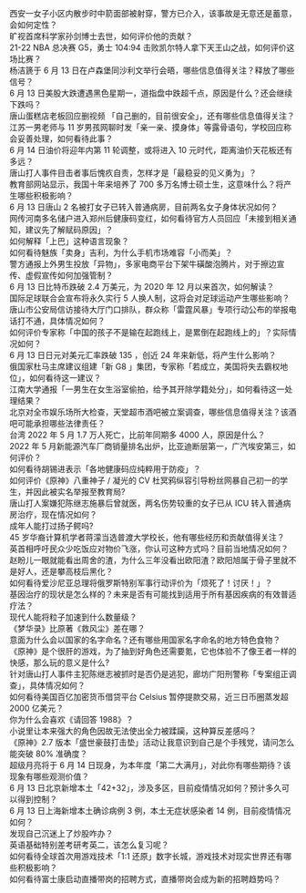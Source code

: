 西安一女子小区内散步时中箭面部被射穿，警方已介入，该事故是无意还是蓄意，会如何定性？  
旷视首席科学家孙剑博士去世，如何评价他的贡献？  
21-22 NBA 总决赛 G5，勇士 104:94 击败凯尔特人拿下天王山之战，如何评价这场比赛？  
杨洁篪于 6 月 13 日在卢森堡同沙利文举行会晤，哪些信息值得关注？释放了哪些信号？  
6 月 13 日美股大跌遭遇黑色星期一，道指盘中跌超千点，原因是什么？还会继续下跌吗？  
唐山蛋糕店老板回应删视频 「自己删的，目前很安全」，还有哪些信息值得关注？  
江苏一男老师与 11 岁男孩网聊时发「亲一亲、摸身体」等露骨语句，学校回应称会妥善处理，如何看待此事？  
6 月 14 日油价将迎年内第 11 轮调整，或将进入 10 元时代，距离油价天花板还有多远？  
唐山打人事件目击者事后愧疚自责，怎样才是「最稳妥的见义勇为」？  
教育部网站显示，我国十年来培养了 700 多万名博士硕士生，这意味什么？将产生哪些积极影响？  
6 月 13 日唐山 2 名被打女子已转入普通病房，目前两名女子身体状况如何？  
网传河南多名储户进入郑州后健康码变红，如何看待官方人员回应「未接到相关通知，建议先了解赋码原因」？  
如何解释「上巴」这种语言现象？  
如何看待魅族「卖身」吉利，为什么手机市场难容「小而美」？  
警方通报上外男生投放「异物」，多家电商平台下架牛磺酸泡腾片，对于擦边宣传、虚假宣传如何加强管制？  
6 月 13 日比特币跌破 2.4 万美元，为 2020 年 12 月以来首次，如何解读？  
国际足球联合会宣布将永久实行 5 人换人制，这将会对足球运动产生哪些影响？  
唐山市公安局信访接待大厅门口排队，群众称「雷霆风暴」专项行动公布的举报电话打不通，具体情况如何？  
如何评价专家称「中国的孩子不是输在起跑线上，是累倒在起跑线上的」？实际情况如何？  
6 月 13 日日元对美元汇率跌破 135 ，创近 24 年来新低，将产生什么影响？  
俄国家杜马主席建议组建「新 G8 」集团，专家称「若成立，美国将失去霸权地位」，如何看待这一建议？  
江南大学通报「一男生在女生浴室偷拍，给予其开除学籍处分」，如何看待这一处理结果？  
北京对全市娱乐场所大检查，天堂超市酒吧被立案调查，哪些信息值得关注？该酒吧可能承担哪些法律责任？  
台湾 2022 年 5 月 1.7 万人死亡，比前年同期多 4000 人，原因是什么？  
2022 年 5 月新能源汽车厂商销量排名出炉，比亚迪断层第一，广汽埃安第三，如何评价？  
如何看待胡锡进表示「各地健康码应纯粹用于防疫」？  
如何评价《原神》八重神子 / 凝光的 CV 杜冥鸦纵容引导粉丝网暴自己初一的学生，并因此被实名举报至教育局?  
唐山打人案嫌犯陈继志施暴后曾就医，两名伤势较重的女子已从 ICU 转入普通病房治疗，现在情况如何？  
成年人能打过扬子鳄吗?  
45 岁华裔计算机学者蒋濛当选普渡大学校长，他有哪些经历和贡献值得关注？  
英首相呼吁民众少吃饭应对物价飞涨，你认可这种方式吗？目前当地情况如何？  
赵盼儿一眼就能看出周舍的渣，为什么三年没看出欧阳渣？欧阳旭属于骨子里就不是好人，还是攀高枝后黑化？  
如何看待爱沙尼亚总理将俄罗斯特别军事行动评价为「烦死了！讨厌！」？  
基因治疗的现状是怎么样的？未来是否有可能找到适用于所有基因疾病的有效普适疗法？  
现代人能将粒子加速到什么数量级？  
《梦华录》比原著《救风尘》差在哪？  
意面为什么会以国家的名字命名？还有哪些用国家名字命名的地方特色食物？  
《原神》是个很肝的游戏，为了抽到好角色还需要氪，它也体验不了像王者一样的快感，那么玩的意义是什么?  
针对唐山打人事件主犯陈继志被抓时是否仍是逃犯，廊坊广阳刑警称「专案组正调查」，具体情况如何？  
如何看待美国百亿加密货币借贷平台 Celsius 暂停提款交易，近三日币圈蒸发超 2000 亿美元？  
你为什么会喜欢《请回答 1988》？  
小说里让本来强大的角色因故无法使出全力被蹂躏，这种算反差感吗？  
《原神》2.7 版本「盛世豪鼓打击垫」活动让我意识到自己是个手残党，请问怎么能突破 80% 准确度？  
超级月亮将于 6 月 14 日现身，为本年度「第二大满月」，对此你有哪些期待？该现象有哪些观测价值？  
6 月 13 日北京新增本土「42+32」，涉及多区，目前疫情情况如何？预计多久可以得到控制？  
6 月 13 日上海新增本土确诊病例 3 例，本土无症状感染者 14 例，目前疫情情况如何？  
发现自己沉迷上了炒股咋办？  
英语基础特别差考研考英二，该怎么复习呢？  
如何看待全球首次用游戏技术「1:1 还原」数字长城，游戏技术对现实世界还有哪些积极影响？  
如何看待富士康启动直播带岗的招聘方式，直播带岗会成为新的招聘趋势吗？  
